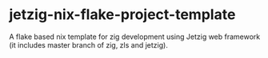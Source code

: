 # jetzig-nix-flake-project-template
A flake based nix template for zig development using Jetzig web framework (it includes master branch of zig, zls and jetzig).
